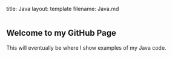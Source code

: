 title: Java
layout: template
filename: Java.md

```markdown

```
## Welcome to my GitHub Page

This will eventually be where I show examples of my Java code.

```markdown

```

